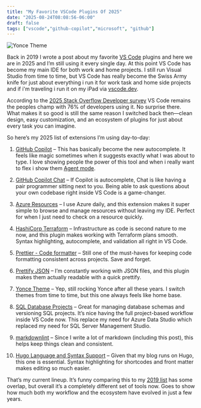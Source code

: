 ```yaml
---
title: "My Favorite VSCode Plugins Of 2025"
date: "2025-08-24T08:08:56-06:00"
draft: false
tags: ["vscode","github-copilot","microsoft", "github"]
---
```

![Yonce Theme](https://gogorichiesitefiles.blob.core.windows.net/publicfiles/Yonce.jpg)

Back in 2019 I wrote a post about my favorite [VS Code](https://code.visualstudio.com/) plugins and here we are in 2025 and I’m still using it every single day. At this point VS Code has become my main IDE for both work and home projects. I still run Visual Studio from time to time, but VS Code has really become the Swiss Army knife for just about everything i run it for work task and home side projects and if i'm traveling i run it on my iPad via [vscode.dev](https://vscode.dev/).  

According to the [2025 Stack Overflow Developer survey](https://survey.stackoverflow.co/2025/technology#1-dev-id-es) VS Code remains the peoples champ with 76% of developers using it. No surprise there. What makes it so good is still the same reason I switched back then—clean design, easy customization, and an ecosystem of plugins for just about every task you can imagine.  

So here’s my 2025 list of extensions I’m using day-to-day:  

1. [GitHub Copilot](https://marketplace.visualstudio.com/items?itemName=GitHub.copilot) – This has basically become the new autocomplete. It feels like magic sometimes when it suggests exactly what I was about to type. I love showing people the power of this tool and when i really want to flex i show them [Agent mode](https://github.com/newsroom/press-releases/agent-mode).

1. [GitHub Copilot Chat](https://marketplace.visualstudio.com/items?itemName=GitHub.copilot-chat) – If Copilot is autocomplete, Chat is like having a pair programmer sitting next to you. Being able to ask questions about your own codebase right inside VS Code is a game-changer.  

1. [Azure Resources](https://marketplace.visualstudio.com/items?itemName=ms-azuretools.vscode-azureresourcegroups) – I use Azure daily, and this extension makes it super simple to browse and manage resources without leaving my IDE. Perfect for when I just need to check on a resource quickly.  

1. [HashiCorp Terraform](https://marketplace.visualstudio.com/items?itemName=HashiCorp.terraform) – Infrastructure as code is second nature to me now, and this plugin makes working with Terraform plans smooth. Syntax highlighting, autocomplete, and validation all right in VS Code.  

1. [Prettier - Code formatter](https://marketplace.visualstudio.com/items?itemName=esbenp.prettier-vscode) – Still one of the must-haves for keeping code formatting consistent across projects. Save and forget.  

1. [Prettify JSON](https://marketplace.visualstudio.com/items?itemName=mohsen1.prettify-json) – I’m constantly working with JSON files, and this plugin makes them actually readable with a quick prettify.  

1. [Yonce Theme](https://marketplace.visualstudio.com/items?itemName=minamarkham.yonce-theme) – Yep, still rocking Yonce after all these years. I switch themes from time to time, but this one always feels like home base.  

1. [SQL Database Projects](https://marketplace.visualstudio.com/items?itemName=ms-mssql.sql-database-projects-vscode) – Great for managing database schemas and versioning SQL projects. It’s nice having the full project-based workflow inside VS Code now.  This replace my need for Azure Data Studio which replaced my need for SQL Server Management Studio.

1. [markdownlint](https://marketplace.visualstudio.com/items?itemName=DavidAnson.vscode-markdownlint) – Since I write a lot of markdown (including this post), this helps keep things clean and consistent.  

1. [Hugo Language and Syntax Support](https://marketplace.visualstudio.com/items?itemName=budparr.language-hugo-vscode) – Given that my blog runs on Hugo, this one is essential. Syntax highlighting for shortcodes and front matter makes editing so much easier.  

That’s my current lineup. It’s funny comparing this to my [2019 list](/blog/my-favorite-vscode-plugins-of-2019/) has some overlap, but overall it’s a completely different set of tools now. Goes to show how much both my workflow and the ecosystem have evolved in just a few years.